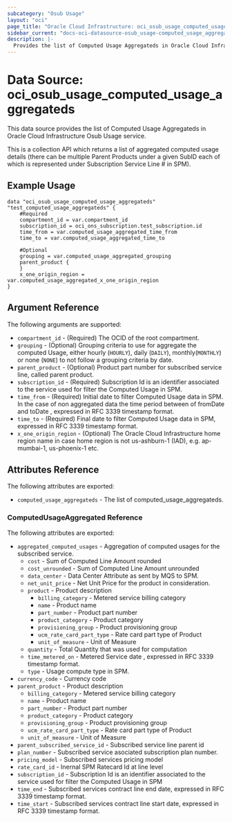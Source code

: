 ```yaml
---
subcategory: "Osub Usage"
layout: "oci"
page_title: "Oracle Cloud Infrastructure: oci_osub_usage_computed_usage_aggregateds"
sidebar_current: "docs-oci-datasource-osub_usage-computed_usage_aggregateds"
description: |-
  Provides the list of Computed Usage Aggregateds in Oracle Cloud Infrastructure Osub Usage service
---
```


# Data Source: oci_osub_usage_computed_usage_aggregateds
This data source provides the list of Computed Usage Aggregateds in Oracle Cloud Infrastructure Osub Usage service.

This is a collection API which returns a list of aggregated computed usage details (there can be multiple Parent Products under a given SubID each of which is represented under Subscription Service Line # in SPM).


## Example Usage

```hcl
data "oci_osub_usage_computed_usage_aggregateds" "test_computed_usage_aggregateds" {
	#Required
	compartment_id = var.compartment_id
	subscription_id = oci_ons_subscription.test_subscription.id
	time_from = var.computed_usage_aggregated_time_from
	time_to = var.computed_usage_aggregated_time_to

	#Optional
	grouping = var.computed_usage_aggregated_grouping
	parent_product {
	}
	x_one_origin_region = var.computed_usage_aggregated_x_one_origin_region
}
```

## Argument Reference

The following arguments are supported:

* `compartment_id` - (Required) The OCID of the root compartment.
* `grouping` - (Optional) Grouping criteria to use for aggregate the computed Usage, either hourly (`HOURLY`), daily (`DAILY`), monthly(`MONTHLY`) or none (`NONE`) to not follow a grouping criteria by date.  
* `parent_product` - (Optional) Product part number for subscribed service line, called parent product. 
* `subscription_id` - (Required) Subscription Id is an identifier associated to the service used for filter the Computed Usage in SPM.  
* `time_from` - (Required) Initial date to filter Computed Usage data in SPM. In the case of non aggregated data the time period between of fromDate and toDate , expressed in RFC 3339 timestamp format. 
* `time_to` - (Required) Final date to filter Computed Usage data in SPM, expressed in RFC 3339 timestamp format. 
* `x_one_origin_region` - (Optional) The Oracle Cloud Infrastructure home region name in case home region is not us-ashburn-1 (IAD), e.g. ap-mumbai-1, us-phoenix-1 etc. 


## Attributes Reference

The following attributes are exported:

* `computed_usage_aggregateds` - The list of computed_usage_aggregateds.

### ComputedUsageAggregated Reference

The following attributes are exported:

* `aggregated_computed_usages` - Aggregation of computed usages for the subscribed service. 
	* `cost` - Sum of Computed Line Amount rounded 
	* `cost_unrounded` - Sum of Computed Line Amount unrounded 
	* `data_center` - Data Center Attribute as sent by MQS to SPM. 
	* `net_unit_price` - Net Unit Price for the product in consideration.  
	* `product` - Product description 
		* `billing_category` - Metered service billing category 
		* `name` - Product name 
		* `part_number` - Product part number 
		* `product_category` - Product category 
		* `provisioning_group` - Product provisioning group 
		* `ucm_rate_card_part_type` - Rate card part type of Product 
		* `unit_of_measure` - Unit of Measure 
	* `quantity` - Total Quantity that was used for computation 
	* `time_metered_on` - Metered Service date , expressed in RFC 3339 timestamp format. 
	* `type` - Usage compute type in SPM. 
* `currency_code` - Currency code 
* `parent_product` - Product description 
	* `billing_category` - Metered service billing category 
	* `name` - Product name 
	* `part_number` - Product part number 
	* `product_category` - Product category 
	* `provisioning_group` - Product provisioning group 
	* `ucm_rate_card_part_type` - Rate card part type of Product 
	* `unit_of_measure` - Unit of Measure 
* `parent_subscribed_service_id` - Subscribed service line parent id 
* `plan_number` - Subscribed service asociated subscription plan number.  
* `pricing_model` - Subscribed services pricing model 
* `rate_card_id` - Inernal SPM Ratecard Id at line level 
* `subscription_id` - Subscription Id is an identifier associated to the service used for filter the Computed Usage in SPM 
* `time_end` - Subscribed services contract line end date, expressed in RFC 3339 timestamp format. 
* `time_start` - Subscribed services contract line start date, expressed in RFC 3339 timestamp format. 

